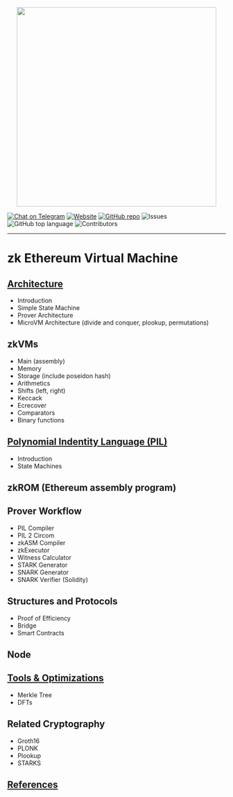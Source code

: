 <div align="center">
<img src="circom-logo-black.png" width="460px" align="center"/>
</div>

[![Chat on Telegram][ico-telegram]][link-telegram]
[![Website][ico-website]][link-website]
[![GitHub repo][ico-github]][link-github]
![Issues](https://img.shields.io/github/issues-raw/iden3/circom?color=blue)
![GitHub top language](https://img.shields.io/github/languages/top/iden3/circom)
![Contributors](https://img.shields.io/github/contributors-anon/iden3/circom?color=blue)

[ico-website]: https://img.shields.io/website?up_color=blue&up_message=circom&url=https%3A%2F%2Fiden3.io%2Fcircom
[ico-telegram]: https://img.shields.io/badge/@iden3-2CA5E0.svg?style=flat-square&logo=telegram&label=Telegram
[ico-github]: https://img.shields.io/github/last-commit/iden3/circom?color=blue

[link-website]: https://iden3.io/circom
[link-telegram]: https://t.me/iden3io
[link-github]: https://github.com/hermeznetwork/zkevmdoc

---

# zk Ethereum Virtual Machine

## [Architecture](zkEVM/architecture/introduction.md)

- Introduction
- Simple State Machine
- Prover Architecture
- MicroVM Architecture (divide and conquer, plookup, permutations)

## zkVMs
- Main (assembly)
- Memory
- Storage (include poseidon hash)
- Arithmetics
- Shifts (left, right)
- Keccack
- Ecrecover
- Comparators
- Binary functions

## [Polynomial Indentity Language (PIL)](zkEVM/PIL/introduction.md)
- Introduction
- State Machines

## zkROM (Ethereum assembly program)

## Prover Workflow
- PIL Compiler
- PIL 2 Circom
- zkASM Compiler
- zkExecutor
- Witness Calculator
- STARK Generator
- SNARK Generator
- SNARK Verifier (Solidity)

## Structures and Protocols
- Proof of Efficiency
- Bridge
- Smart Contracts

## Node

## [Tools & Optimizations](zkEVM/tools-optimizations/merkle-tree.md)
- Merkle Tree
- DFTs

## Related Cryptography
- Groth16
- PLONK
- Plookup
- STARKS

## [References](zkEVM/references.md)